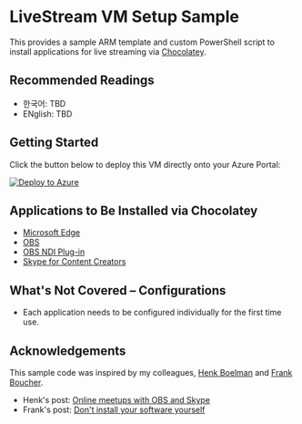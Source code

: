 # LiveStream VM Setup Sample #

This provides a sample ARM template and custom PowerShell script to install applications for live streaming via [Chocolatey](https://chocolatey.org/).


## Recommended Readings ##

* 한국어: TBD
* ENglish: TBD


## Getting Started ##

Click the button below to deploy this VM directly onto your Azure Portal:

[![Deploy to Azure](http://azuredeploy.net/deploybutton.png)](https://portal.azure.com/#create/Microsoft.Template/uri/https%3A%2F%2Fraw.githubusercontent.com%2Fdevkimchi%2FLiveStream-VM-Setup-Sample%2Fmain%2Fazuredeploy.json)


## Applications to Be Installed via Chocolatey ##

* [Microsoft Edge](https://www.microsoft.com/edge?WT.mc_id=devkimchicom-github-juyoo)
* [OBS](https://obsproject.com/)
* [OBS NDI Plug-in](https://obsproject.com/forum/threads/obs-ndi-newtek-ndi%E2%84%A2-integration-into-obs-studio.69240/)
* [Skype for Content Creators](https://www.skype.com/en/content-creators)


## What's Not Covered &ndash; Configurations ##

* Each application needs to be configured individually for the first time use.


## Acknowledgements ##

This sample code was inspired by my colleagues, [Henk Boelman](https://twitter.com/hboelman) and [Frank Boucher](https://twitter.com/fboucheros).

* Henk's post: [Online meetups with OBS and Skype](https://www.henkboelman.com/articles/online-meetups-with-obs-and-skype/)
* Frank's post: [Don't install your software yourself](http://www.frankysnotes.com/2018/04/dont-install-your-software-yourself.html)
